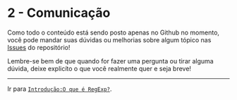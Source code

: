 # 2 - Comunicação
Como todo o conteúdo está sendo posto apenas no Github no momento, você pode mandar suas dúvidas ou melhorias sobre algum tópico nas [Issues](https://github.com/NiumXp/regex4noobs/issues) do repositório!

Lembre-se bem de que quando for fazer uma pergunta ou tirar alguma dúvida, deixe explicíto o que você realmente quer e seja breve!

---

Ir para [`Introdução:O que é RegExp?`](regex.md).
